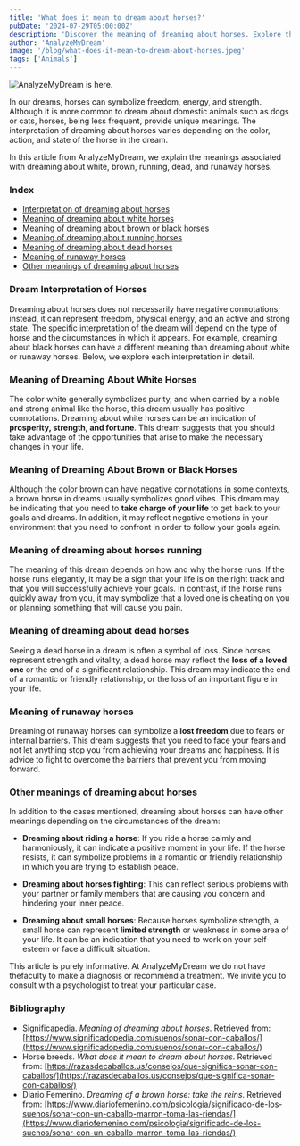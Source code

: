 ```yaml
---
title: 'What does it mean to dream about horses?'
pubDate: '2024-07-29T05:00:00Z'
description: 'Discover the meaning of dreaming about horses. Explore the interpretations of white, brown, running, dead, and runaway horses.'
author: 'AnalyzeMyDream'
image: '/blog/what-does-it-mean-to-dream-about-horses.jpeg'
tags: ['Animals']
---
```


![AnalyzeMyDream is here.](/blog/what-does-it-mean-to-dream-about-horses.jpeg)

In our dreams, horses can symbolize freedom, energy, and strength. Although it is more common to dream about domestic animals such as dogs or cats, horses, being less frequent, provide unique meanings. The interpretation of dreaming about horses varies depending on the color, action, and state of the horse in the dream.

In this article from AnalyzeMyDream, we explain the meanings associated with dreaming about white, brown, running, dead, and runaway horses.

### Index

- [Interpretation of dreaming about horses](#interpretation-of-dreaming-about-horses)
- [Meaning of dreaming about white horses](#meaning-of-dreaming-about-white-horses)
- [Meaning of dreaming about brown or black horses](#meaning-of-dreaming-about-brown-or-black-horses)
- [Meaning of dreaming about running horses](#meaning-of-dreaming-about-running-horses)
- [Meaning of dreaming about dead horses](#meaning-of-dreaming-about-dead-horses)
- [Meaning of runaway horses](#meaning-of-runaway-horses)
- [Other meanings of dreaming about horses](#other-meanings-of-dreaming-about-horses)

### Dream Interpretation of Horses

Dreaming about horses does not necessarily have negative connotations; instead, it can represent freedom, physical energy, and an active and strong state. The specific interpretation of the dream will depend on the type of horse and the circumstances in which it appears. For example, dreaming about black horses can have a different meaning than dreaming about white or runaway horses. Below, we explore each interpretation in detail.

### Meaning of Dreaming About White Horses

The color white generally symbolizes purity, and when carried by a noble and strong animal like the horse, this dream usually has positive connotations. Dreaming about white horses can be an indication of **prosperity, strength, and fortune**. This dream suggests that you should take advantage of the opportunities that arise to make the necessary changes in your life.

### Meaning of Dreaming About Brown or Black Horses

Although the color brown can have negative connotations in some contexts, a brown horse in dreams usually symbolizes good vibes. This dream may be indicating that you need to **take charge of your life** to get back to your goals and dreams. In addition, it may reflect negative emotions in your environment that you need to confront in order to follow your goals again.

### Meaning of dreaming about horses running

The meaning of this dream depends on how and why the horse runs. If the horse runs elegantly, it may be a sign that your life is on the right track and that you will successfully achieve your goals. In contrast, if the horse runs quickly away from you, it may symbolize that a loved one is cheating on you or planning something that will cause you pain.

### Meaning of dreaming about dead horses

Seeing a dead horse in a dream is often a symbol of loss. Since horses represent strength and vitality, a dead horse may reflect the **loss of a loved one** or the end of a significant relationship. This dream may indicate the end of a romantic or friendly relationship, or the loss of an important figure in your life.

### Meaning of runaway horses

Dreaming of runaway horses can symbolize a **lost freedom** due to fears or internal barriers. This dream suggests that you need to face your fears and not let anything stop you from achieving your dreams and happiness. It is advice to fight to overcome the barriers that prevent you from moving forward.

### Other meanings of dreaming about horses

In addition to the cases mentioned, dreaming about horses can have other meanings depending on the circumstances of the dream:

- **Dreaming about riding a horse**: If you ride a horse calmly and harmoniously, it can indicate a positive moment in your life. If the horse resists, it can symbolize problems in a romantic or friendly relationship in which you are trying to establish peace.

- **Dreaming about horses fighting**: This can reflect serious problems with your partner or family members that are causing you concern and hindering your inner peace.

- **Dreaming about small horses**: Because horses symbolize strength, a small horse can represent **limited strength** or weakness in some area of ​​your life. It can be an indication that you need to work on your self-esteem or face a difficult situation.

This article is purely informative. At AnalyzeMyDream we do not have thefaculty to make a diagnosis or recommend a treatment. We invite you to consult with a psychologist to treat your particular case.

### Bibliography

- Significapedia. *Meaning of dreaming about horses*. Retrieved from: [https://www.significadopedia.com/suenos/sonar-con-caballos/](https://www.significadopedia.com/suenos/sonar-con-caballos/)
- Horse breeds. *What does it mean to dream about horses*. Retrieved from: [https://razasdecaballos.us/consejos/que-significa-sonar-con-caballos/](https://razasdecaballos.us/consejos/que-significa-sonar-con-caballos/)
- Diario Femenino. *Dreaming of a brown horse: take the reins*. Retrieved from: [https://www.diariofemenino.com/psicologia/significado-de-los-suenos/sonar-con-un-caballo-marron-toma-las-riendas/](https://www.diariofemenino.com/psicologia/significado-de-los-suenos/sonar-con-un-caballo-marron-toma-las-riendas/)